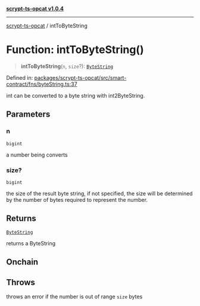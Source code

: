 [**scrypt-ts-opcat v1.0.4**](../README.md)

***

[scrypt-ts-opcat](../README.md) / intToByteString

# Function: intToByteString()

> **intToByteString**(`n`, `size`?): [`ByteString`](../type-aliases/ByteString.md)

Defined in: [packages/scrypt-ts-opcat/src/smart-contract/fns/byteString.ts:37](https://github.com/OPCAT-Labs/ts-tools/blob/528986f3e4ac436a160988491680cf191c0bf231/packages/scrypt-ts-opcat/src/smart-contract/fns/byteString.ts#L37)

int can be converted to a byte string with int2ByteString.

## Parameters

### n

`bigint`

a number being converts

### size?

`bigint`

the size of the result byte string, if not specified, the size will be determined by the number of bytes required to represent the number.

## Returns

[`ByteString`](../type-aliases/ByteString.md)

returns a ByteString

## Onchain

## Throws

throws an error if the number is out of range `size` bytes
